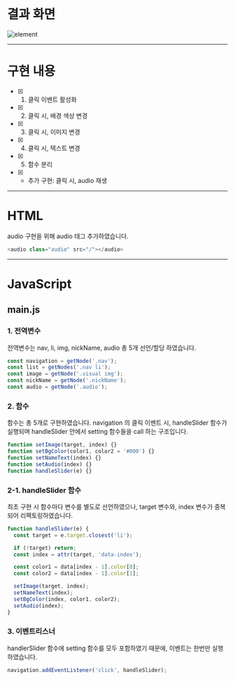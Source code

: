 # 결과 화면

![element](https://github.com/dani-day/js-homework/assets/134567470/10f4a41c-e389-4a2b-86ac-6e1f76d4504a)

---

# 구현 내용

- [x] 1. 클릭 이벤트 활성화
- [x] 2. 클릭 시, 배경 색상 변경
- [x] 3. 클릭 시, 이미지 변경
- [x] 4. 클릭 시, 텍스트 변경
- [x] 5. 함수 분리
- [x] - 추가 구현: 클릭 시, audio 재생

---

# HTML

audio 구현을 위해 audio 태그 추가하였습니다.

```javascript
<audio class="audio" src="/"></audio>
```

---

# JavaScript

## main.js

### 1. 전역변수

전역변수는 nav, li, img, nickName, audio 총 5개 선언/할당 하였습니다.

```javascript
const navigation = getNode('.nav');
const list = getNodes('.nav li');
const image = getNode('.visual img');
const nickName = getNode('.nickName');
const audio = getNode('.audio');
```

### 2. 함수

함수는 총 5개로 구현하였습니다.
navigation 의 클릭 이벤트 시, handleSlider 함수가 실행되며 handleSlider 안에서 setting 함수들을 call 하는 구조입니다.

```javascript
function setImage(target, index) {}
function setBgColor(color1, color2 = '#000') {}
function setNameText(index) {}
function setAudio(index) {}
function handleSlider(e) {}
```

### 2-1. handleSlider 함수

최초 구현 시 함수마다 변수를 별도로 선언하였으나, target 변수와, index 변수가 중복되어 리팩토링하였습니다.

```javascript
function handleSlider(e) {
  const target = e.target.closest('li');

  if (!target) return;
  const index = attr(target, 'data-index');

  const color1 = data[index - 1].color[0];
  const color2 = data[index - 1].color[1];

  setImage(target, index);
  setNameText(index);
  setBgColor(index, color1, color2);
  setAudio(index);
}
```

### 3. 이벤트리스너

handlerSlider 함수에 setting 함수를 모두 포함하였기 때문에, 이벤트는 한번만 실행하였습니다.

```javascript
navigation.addEventListener('click', handleSlider);
```

